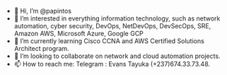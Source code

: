 - 👋 Hi, I’m @papintos
- 👀 I’m interested in everything information technology, such as network automation, cyber security, DevOps, NetDevOps, DevSecOps, SRE, Amazon AWS, Microsoft Azure, Google GCP
- 🌱 I’m currently learning Cisco CCNA and AWS Certified Solutions Architect program.
- 💞️ I’m looking to collaborate on network and cloud automation projects.
- 📫 How to reach me: Telegram : Evans Tayuka (+237)674.33.73.48. 

<!---
papintos/papintos is a ✨ special ✨ repository because its `README.md` (this file) appears on your GitHub profile.
You can click the Preview link to take a look at your changes.
--->
